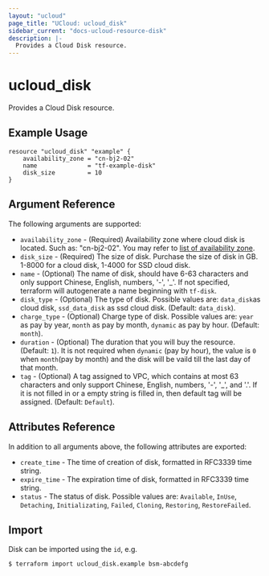 ```yaml
---
layout: "ucloud"
page_title: "UCloud: ucloud_disk"
sidebar_current: "docs-ucloud-resource-disk"
description: |-
  Provides a Cloud Disk resource.
---
```


# ucloud_disk

Provides a Cloud Disk resource.

## Example Usage

```hcl
resource "ucloud_disk" "example" {
    availability_zone = "cn-bj2-02"
    name              = "tf-example-disk"
    disk_size         = 10
}
```

## Argument Reference

The following arguments are supported:

* `availability_zone` - (Required)  Availability zone where cloud disk is located. Such as: "cn-bj2-02". You may refer to [list of availability zone](https://docs.ucloud.cn/api/summary/regionlist).
* `disk_size` - (Required) The size of disk. Purchase the size of disk in GB. 1-8000 for a cloud disk, 1-4000 for SSD cloud disk.
* `name` - (Optional)  The name of disk, should have 6-63 characters and only support Chinese, English, numbers, '-', '_'. If not specified, terraform will autogenerate a name beginning with `tf-disk`.
* `disk_type` - (Optional) The type of disk. Possible values are: `data_disk`as cloud disk, `ssd_data_disk` as ssd cloud disk. (Default: `data_disk`).
* `charge_type` - (Optional) Charge type of disk. Possible values are: `year` as pay by year, `month` as pay by month, `dynamic` as pay by hour. (Default: `month`).
* `duration` - (Optional) The duration that you will buy the resource. (Default: `1`). It is not required when `dynamic` (pay by hour), the value is `0` when `month`(pay by month) and the disk will be vaild till the last day of that month.
* `tag` - (Optional) A tag assigned to VPC, which contains at most 63 characters and only support Chinese, English, numbers, '-', '_', and '.'. If it is not filled in or a empty string is filled in, then default tag will be assigned. (Default: `Default`).

## Attributes Reference

In addition to all arguments above, the following attributes are exported:

* `create_time` - The time of creation of disk, formatted in RFC3339 time string.
* `expire_time` - The expiration time of disk, formatted in RFC3339 time string.
* `status` -  The status of disk. Possible values are: `Available`, `InUse`, `Detaching`, `Initializating`, `Failed`, `Cloning`, `Restoring`, `RestoreFailed`.

## Import

Disk can be imported using the `id`, e.g.

```
$ terraform import ucloud_disk.example bsm-abcdefg
```